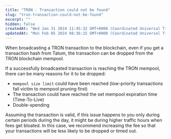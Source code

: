 ```yaml
---
title: "TRON - Transaction could not be found"
slug: "tron-transaction-could-not-be-found"
excerpt: ""
hidden: false
createdAt: "Wed Jan 31 2024 11:45:32 GMT+0000 (Coordinated Universal Time)"
updatedAt: "Mon Feb 05 2024 08:36:15 GMT+0000 (Coordinated Universal Time)"
---
```

When broadcasting a TRON transaction to the blockchain, even if you get a transaction hash from Tatum, the transaction can be dropped from the TRON blockchain mempool.

If a successfully broadcasted transaction is reaching the TRON mempool, there can be many reasons for it to be dropped:

- `mempool size limit` could have been reached (low-priority transactions fall victim to mempool pruning first)
- The transaction could have reached the set mempool expiration time (Time-To-Live)
- Double-spending

Assuming the transaction is valid, if this issue happens to you only during certain periods during the day, it might be during higher traffic hours when fees get bloated. In this case, we recommend increasing the fee so that your transactions will be less likely to be dropped or timed out.
